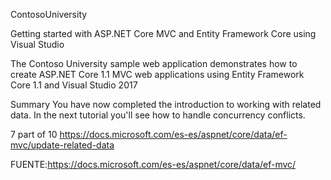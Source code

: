 ContosoUniversity

Getting started with ASP.NET Core MVC and Entity Framework Core using Visual Studio

The Contoso University sample web application demonstrates how to create ASP.NET Core 1.1 MVC web applications using Entity Framework Core 1.1 and Visual Studio 2017


Summary
You have now completed the introduction to working with related data. In the next tutorial you'll see how to handle concurrency conflicts.

7 part of 10
https://docs.microsoft.com/es-es/aspnet/core/data/ef-mvc/update-related-data

FUENTE:https://docs.microsoft.com/es-es/aspnet/core/data/ef-mvc/

